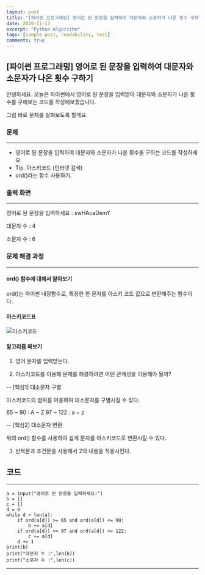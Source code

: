 ```yaml
---
layout: post
title: "[파이썬 프로그래밍] 영어로 된 문장을 입력하여 대문자와 소문자가 나온 횟수 구하기"
date: 2020-11-17
excerpt: "Python Algorithm"
tags: [sample post, readability, test]
comments: true
---
```


## [파이썬 프로그래밍] 영어로 된 문장을 입력하여 대문자와 소문자가 나온 횟수 구하기

안녕하세요. 오늘은 파이썬에서 영어로 된 문장을 입력받아 대문자와 소문자가 나온 횟수를 구해보는 코드를 작성해보겠습니다.   

그럼 바로 문제를 살펴보도록 할게요.


### 문제 
---

* 영어로 된 문장을 입력하여 대문자와 소문자가 나온 횟수을 구하는 코드를 작성하세요.
* Tip. 아스키코드 (인터넷 검색)
* ord()라는 함수 사용하기.


### 출력 화면
---

영어로 된 문장을 입력하세요 : swHAcaDemY   

대문자 수 : 4   

소문자 수 : 6



### 문제 해결 과정
---

#### ord() 함수에 대해서 알아보기

ord()는 파이썬 내장함수로, 특정한 한 문자를 아스키 코드 값으로 변환해주는 함수이다.


#### 아스키코드표

![아스키코드](https://t1.daumcdn.net/cfile/tistory/2108CF3D535B217E17)


#### 알고리즘 짜보기

1. 영어 문자를 입력받는다.

2. 아스키코드를 이용해 문제를 해결하려면 어떤 관계성을 이용해야 될까? 

-- [핵심1] 대소문자 구별

아스키코드의 범위를 이용하여 대소문자를 구별시킬 수 있다. 

65 ~ 90 : A ~ Z
97 ~ 122 : a ~ z

-- [핵심2] 대소문자 변환

위의 ord() 함수를 사용하여 쉽게 문자를 아스키코드로 변환시킬 수 있다.

3. 반복문과 조건문을 사용해서 2의 내용을 적용시킨다.

## 코드
---
    a = input("영어로 된 문장을 입력하세요:")
    b = []
    c = []
    d = 0
    while d < len(a):
        if ord(a[d]) >= 65 and ord(a[d]) <= 90:
            b += a[d]
        if ord(a[d]) >= 97 and ord(a[d]) <= 122:
            c += a[d]
        d += 1
    print(b)
    print("대문자 수 :",len(b))
    print("소문자 수 :",len(c))
---

